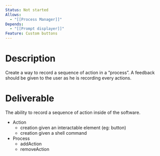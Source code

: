 ```yaml
---
Status: Not started
Allows:
  - "[[Process Manager]]"
Depends:
  - "[[Prompt displayer]]"
Feature: Custom buttons
---
```

# Description
Create a way to record a sequence of action in a “process”.
A feedback should be given to the user as he is recording every actions.
# Deliverable
The ability to record a sequence of action inside of the software.
- Action
    - creation given an interactable element (eg: button)
    - creation given a shell command
- Process
    - addAction
    - removeAction